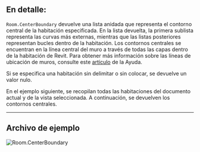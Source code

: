 ## En detalle:
`Room.CenterBoundary` devuelve una lista anidada que representa el contorno central de la habitación especificada. En la lista devuelta, la primera sublista representa las curvas más externas, mientras que las listas posteriores representan bucles dentro de la habitación. Los contornos centrales se encuentran en la línea central del muro a través de todas las capas dentro de la habitación de Revit. Para obtener más información sobre las líneas de ubicación de muros, consulte este [artículo](https://help.autodesk.com/view/RVT/2024/ESP/?guid=GUID-0BB62832-36DD-4E06-A9D4-EE98CE0FCF89) de la Ayuda.

Si se especifica una habitación sin delimitar o sin colocar, se devuelve un valor nulo.

En el ejemplo siguiente, se recopilan todas las habitaciones del documento actual y de la vista seleccionada. A continuación, se devuelven los contornos centrales.
___
## Archivo de ejemplo

![Room.CenterBoundary](./Revit.Elements.Room.CenterBoundary_img.jpg)
